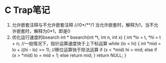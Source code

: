 # C Trap笔记
1. 允许嵌套注释与不允许嵌套注释
		/*/*/0*/**/1
	当允许嵌套时，解释为1，当不允许嵌套时，解释为0*1，即是0
2. 优化运行速度的bsearch
		int * bsearch(int *t, int n, int x)
		{
			int *lo =  t, *hi = t + n;				//一般情况下，指针运算速度快于上下标运算
			while (lo < hi)
			{
				int *mid = lo + ((hi - lo) >> 1);	//移位运算快于除法运算
				if (x < *mid)
					hi = mid;
				else if (x > *mid)
					lo = mid + 1;
				else
					return mid;
			}
			return NULL;
		}	